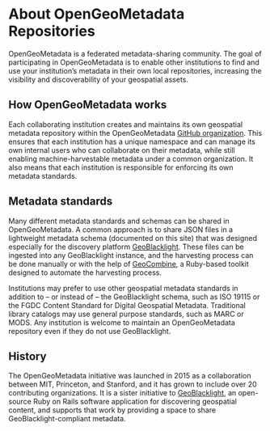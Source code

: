 # About OpenGeoMetadata Repositories

OpenGeoMetadata is a federated metadata-sharing community. The goal of participating in OpenGeoMetadata is to enable other institutions to find and use your institution’s metadata in their own local repositories, increasing the visibility and discoverability of your geospatial assets.

## How OpenGeoMetadata works
Each collaborating institution creates and maintains its own geospatial metadata repository within the OpenGeoMetadata [GitHub organization](https://github.com/opengeometadata). This ensures that each institution has a unique namespace and can manage its own internal users who can collaborate on their metadata, while still enabling machine-harvestable metadata under a common organization. It also means that each institution is responsible for enforcing its own metadata standards.

## Metadata standards
Many different metadata standards and schemas can be shared in OpenGeoMetadata. A common approach is to share JSON files in a lightweight metadata schema (documented on this site) that was designed especially for the discovery platform [GeoBlacklight](https://github.com/geoblacklight). These files can be ingested into any GeoBlacklight instance, and the harvesting process can be done manually or with the help of [GeoCombine](https://github.com/OpenGeoMetadata/GeoCombine), a Ruby-based toolkit designed to automate the harvesting process.

Institutions may prefer to use other geospatial metadata standards in addition to – or instead of – the GeoBlacklight schema, such as ISO 19115 or the FGDC Content Standard for Digital Geospatial Metadata. Traditional library catalogs may use general purpose standards, such as MARC or MODS. Any institution is welcome to maintain an OpenGeoMetadata repository even if they do not use GeoBlacklight.

## History
The OpenGeoMetadata initiative was launched in 2015 as a collaboration between MIT, Princeton, and Stanford, and it has grown to include over 20 contributing organizations. It is a sister initiative to [GeoBlacklight](https://geoblacklight.org), an open-source Ruby on Rails software application for discovering geospatial content, and supports that work by providing a space to share GeoBlacklight-compliant metadata.
